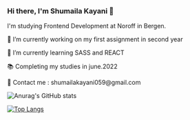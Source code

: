 ### Hi there, I'm Shumaila Kayani 👋



 I'm studying Frontend Development at Noroff in Bergen.
 
<p> 🔭 I’m currently working on my first assignment in second year </p>
 <p>🌱 I’m currently learning  SASS and REACT </p>
 <p>📚 Completing my studies in june.2022</p>
<p> 💌 Contact me : shumailakayani059@gmail.com</p>
 
 
 
 ![Anurag's GitHub stats](https://github-readme-stats.vercel.app/api?username=shumailakayani06&show_icons=true&theme=tokyonight)
 
 [![Top Langs](https://github-readme-stats.vercel.app/api/top-langs/?username=shumailakayani06&layout=compact)](https://github.com/shumaila/github-readme-stats)


